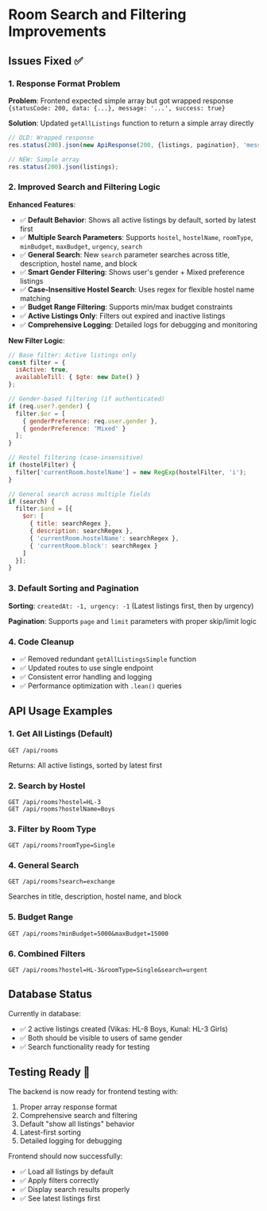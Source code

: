 # Room Search and Filtering Improvements

## Issues Fixed ✅

### 1. Response Format Problem
**Problem**: Frontend expected simple array but got wrapped response `{statusCode: 200, data: {...}, message: '...', success: true}`

**Solution**: Updated `getAllListings` function to return a simple array directly
```javascript
// OLD: Wrapped response
res.status(200).json(new ApiResponse(200, {listings, pagination}, 'message'));

// NEW: Simple array
res.status(200).json(listings);
```

### 2. Improved Search and Filtering Logic

**Enhanced Features**:
- ✅ **Default Behavior**: Shows all active listings by default, sorted by latest first
- ✅ **Multiple Search Parameters**: Supports `hostel`, `hostelName`, `roomType`, `minBudget`, `maxBudget`, `urgency`, `search`
- ✅ **General Search**: New `search` parameter searches across title, description, hostel name, and block
- ✅ **Smart Gender Filtering**: Shows user's gender + Mixed preference listings
- ✅ **Case-Insensitive Hostel Search**: Uses regex for flexible hostel name matching
- ✅ **Budget Range Filtering**: Supports min/max budget constraints
- ✅ **Active Listings Only**: Filters out expired and inactive listings
- ✅ **Comprehensive Logging**: Detailed logs for debugging and monitoring

**New Filter Logic**:
```javascript
// Base filter: Active listings only
const filter = {
  isActive: true,
  availableTill: { $gte: new Date() }
};

// Gender-based filtering (if authenticated)
if (req.user?.gender) {
  filter.$or = [
    { genderPreference: req.user.gender },
    { genderPreference: 'Mixed' }
  ];
}

// Hostel filtering (case-insensitive)
if (hostelFilter) {
  filter['currentRoom.hostelName'] = new RegExp(hostelFilter, 'i');
}

// General search across multiple fields
if (search) {
  filter.$and = [{
    $or: [
      { title: searchRegex },
      { description: searchRegex },
      { 'currentRoom.hostelName': searchRegex },
      { 'currentRoom.block': searchRegex }
    ]
  }];
}
```

### 3. Default Sorting and Pagination

**Sorting**: `createdAt: -1, urgency: -1` (Latest listings first, then by urgency)

**Pagination**: Supports `page` and `limit` parameters with proper skip/limit logic

### 4. Code Cleanup

- ✅ Removed redundant `getAllListingsSimple` function 
- ✅ Updated routes to use single endpoint
- ✅ Consistent error handling and logging
- ✅ Performance optimization with `.lean()` queries

## API Usage Examples

### 1. Get All Listings (Default)
```
GET /api/rooms
```
Returns: All active listings, sorted by latest first

### 2. Search by Hostel
```
GET /api/rooms?hostel=HL-3
GET /api/rooms?hostelName=Boys
```

### 3. Filter by Room Type
```
GET /api/rooms?roomType=Single
```

### 4. General Search
```
GET /api/rooms?search=exchange
```
Searches in title, description, hostel name, and block

### 5. Budget Range
```
GET /api/rooms?minBudget=5000&maxBudget=15000
```

### 6. Combined Filters
```
GET /api/rooms?hostel=HL-3&roomType=Single&search=urgent
```

## Database Status

Currently in database:
- ✅ 2 active listings created (Vikas: HL-8 Boys, Kunal: HL-3 Girls)
- ✅ Both should be visible to users of same gender
- ✅ Search functionality ready for testing

## Testing Ready 🚀

The backend is now ready for frontend testing with:
1. Proper array response format
2. Comprehensive search and filtering
3. Default "show all listings" behavior
4. Latest-first sorting
5. Detailed logging for debugging

Frontend should now successfully:
- ✅ Load all listings by default
- ✅ Apply filters correctly
- ✅ Display search results properly
- ✅ See latest listings first
